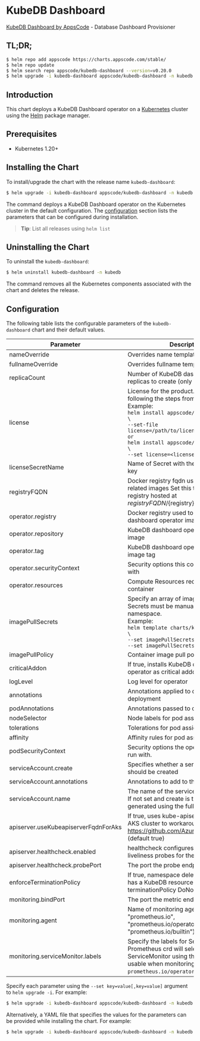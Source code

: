 # KubeDB Dashboard

[KubeDB Dashboard by AppsCode](https://github.com/kubedb) - Database Dashboard Provisioner

## TL;DR;

```bash
$ helm repo add appscode https://charts.appscode.com/stable/
$ helm repo update
$ helm search repo appscode/kubedb-dashboard --version=v0.20.0
$ helm upgrade -i kubedb-dashboard appscode/kubedb-dashboard -n kubedb --create-namespace --version=v0.20.0
```

## Introduction

This chart deploys a KubeDB Dashboard operator on a [Kubernetes](http://kubernetes.io) cluster using the [Helm](https://helm.sh) package manager.

## Prerequisites

- Kubernetes 1.20+

## Installing the Chart

To install/upgrade the chart with the release name `kubedb-dashboard`:

```bash
$ helm upgrade -i kubedb-dashboard appscode/kubedb-dashboard -n kubedb --create-namespace --version=v0.20.0
```

The command deploys a KubeDB Dashboard operator on the Kubernetes cluster in the default configuration. The [configuration](#configuration) section lists the parameters that can be configured during installation.

> **Tip**: List all releases using `helm list`

## Uninstalling the Chart

To uninstall the `kubedb-dashboard`:

```bash
$ helm uninstall kubedb-dashboard -n kubedb
```

The command removes all the Kubernetes components associated with the chart and deletes the release.

## Configuration

The following table lists the configurable parameters of the `kubedb-dashboard` chart and their default values.

|              Parameter               |                                                                                                                                                                                 Description                                                                                                                                                                                 |                                                                       Default                                                                       |
|--------------------------------------|-----------------------------------------------------------------------------------------------------------------------------------------------------------------------------------------------------------------------------------------------------------------------------------------------------------------------------------------------------------------------------|-----------------------------------------------------------------------------------------------------------------------------------------------------|
| nameOverride                         | Overrides name template                                                                                                                                                                                                                                                                                                                                                     | <code>""</code>                                                                                                                                     |
| fullnameOverride                     | Overrides fullname template                                                                                                                                                                                                                                                                                                                                                 | <code>""</code>                                                                                                                                     |
| replicaCount                         | Number of KubeDB dashboard operator replicas to create (only 1 is supported)                                                                                                                                                                                                                                                                                                | <code>1</code>                                                                                                                                      |
| license                              | License for the product. Get a license by following the steps from [here](https://kubedb.run/docs/latest/setup/install/enterprise#get-a-trial-license). <br> Example: <br> `helm install appscode/kubedb-dashboard \` <br> `--set-file license=/path/to/license/file` <br> `or` <br> `helm install appscode/kubedb-dashboard \` <br> `--set license=<license file content>` | <code>""</code>                                                                                                                                     |
| licenseSecretName                    | Name of Secret with the license as key.txt key                                                                                                                                                                                                                                                                                                                              | <code>""</code>                                                                                                                                     |
| registryFQDN                         | Docker registry fqdn used to pull KubeDB related images Set this to use docker registry hosted at ${registryFQDN}/${registry}/${image}                                                                                                                                                                                                                                      | <code>ghcr.io</code>                                                                                                                                |
| operator.registry                    | Docker registry used to pull KubeDB dashboard operator image                                                                                                                                                                                                                                                                                                                | <code>kubedb</code>                                                                                                                                 |
| operator.repository                  | KubeDB dashboard operator container image                                                                                                                                                                                                                                                                                                                                   | <code>kubedb-dashboard</code>                                                                                                                       |
| operator.tag                         | KubeDB dashboard operator container image tag                                                                                                                                                                                                                                                                                                                               | <code>""</code>                                                                                                                                     |
| operator.securityContext             | Security options this container should run with                                                                                                                                                                                                                                                                                                                             | <code>{"allowPrivilegeEscalation":false,"capabilities":{"drop":["ALL"]},"readOnlyRootFilesystem":true,"runAsNonRoot":true,"runAsUser":65534}</code> |
| operator.resources                   | Compute Resources required by this container                                                                                                                                                                                                                                                                                                                                | <code>{}</code>                                                                                                                                     |
| imagePullSecrets                     | Specify an array of imagePullSecrets. Secrets must be manually created in the namespace. <br> Example: <br> `helm template charts/kubedb-dashboard \` <br> `--set imagePullSecrets[0].name=sec0 \` <br> `--set imagePullSecrets[1].name=sec1`                                                                                                                               | <code>[]</code>                                                                                                                                     |
| imagePullPolicy                      | Container image pull policy                                                                                                                                                                                                                                                                                                                                                 | <code>IfNotPresent</code>                                                                                                                           |
| criticalAddon                        | If true, installs KubeDB dashboard operator as critical addon                                                                                                                                                                                                                                                                                                               | <code>false</code>                                                                                                                                  |
| logLevel                             | Log level for operator                                                                                                                                                                                                                                                                                                                                                      | <code>3</code>                                                                                                                                      |
| annotations                          | Annotations applied to operator deployment                                                                                                                                                                                                                                                                                                                                  | <code>{}</code>                                                                                                                                     |
| podAnnotations                       | Annotations passed to operator pod(s).                                                                                                                                                                                                                                                                                                                                      | <code>{}</code>                                                                                                                                     |
| nodeSelector                         | Node labels for pod assignment                                                                                                                                                                                                                                                                                                                                              | <code>{"kubernetes.io/os":"linux"}</code>                                                                                                           |
| tolerations                          | Tolerations for pod assignment                                                                                                                                                                                                                                                                                                                                              | <code>[]</code>                                                                                                                                     |
| affinity                             | Affinity rules for pod assignment                                                                                                                                                                                                                                                                                                                                           | <code>{}</code>                                                                                                                                     |
| podSecurityContext                   | Security options the operator pod should run with.                                                                                                                                                                                                                                                                                                                          | <code>{}</code>                                                                                                                                     |
| serviceAccount.create                | Specifies whether a service account should be created                                                                                                                                                                                                                                                                                                                       | <code>true</code>                                                                                                                                   |
| serviceAccount.annotations           | Annotations to add to the service account                                                                                                                                                                                                                                                                                                                                   | <code>{}</code>                                                                                                                                     |
| serviceAccount.name                  | The name of the service account to use. If not set and create is true, a name is generated using the fullname template                                                                                                                                                                                                                                                      | <code></code>                                                                                                                                       |
| apiserver.useKubeapiserverFqdnForAks | If true, uses kube-apiserver FQDN for AKS cluster to workaround https://github.com/Azure/AKS/issues/522 (default true)                                                                                                                                                                                                                                                      | <code>true</code>                                                                                                                                   |
| apiserver.healthcheck.enabled        | healthcheck configures the readiness and liveliness probes for the operator pod.                                                                                                                                                                                                                                                                                            | <code>true</code>                                                                                                                                   |
| apiserver.healthcheck.probePort      | The port the probe endpoint binds to                                                                                                                                                                                                                                                                                                                                        | <code>8081</code>                                                                                                                                   |
| enforceTerminationPolicy             | If true, namespace deletion will fail if it has a KubeDB resource with terminationPolicy DoNotTerminate                                                                                                                                                                                                                                                                     | <code>true</code>                                                                                                                                   |
| monitoring.bindPort                  | The port the metric endpoint binds to                                                                                                                                                                                                                                                                                                                                       | <code>8080</code>                                                                                                                                   |
| monitoring.agent                     | Name of monitoring agent (one of "prometheus.io", "prometheus.io/operator", "prometheus.io/builtin")                                                                                                                                                                                                                                                                        | <code>""</code>                                                                                                                                     |
| monitoring.serviceMonitor.labels     | Specify the labels for ServiceMonitor. Prometheus crd will select ServiceMonitor using these labels. Only usable when monitoring agent is `prometheus.io/operator`.                                                                                                                                                                                                         | <code>{"monitoring.appscode.com/prometheus":"auto"}</code>                                                                                          |


Specify each parameter using the `--set key=value[,key=value]` argument to `helm upgrade -i`. For example:

```bash
$ helm upgrade -i kubedb-dashboard appscode/kubedb-dashboard -n kubedb --create-namespace --version=v0.20.0 --set replicaCount=1
```

Alternatively, a YAML file that specifies the values for the parameters can be provided while
installing the chart. For example:

```bash
$ helm upgrade -i kubedb-dashboard appscode/kubedb-dashboard -n kubedb --create-namespace --version=v0.20.0 --values values.yaml
```
